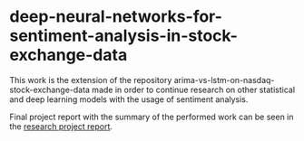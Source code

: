 # deep-neural-networks-for-sentiment-analysis-in-stock-exchange-data

This work is the extension of the repository arima-vs-lstm-on-nasdaq-stock-exchange-data made in order to continue research on other statistical and deep learning models with the usage of sentiment analysis.

Final project report with the summary of the performed work can be seen in the [research project report](FINAL_PROJECT_REPORT.pdf).
